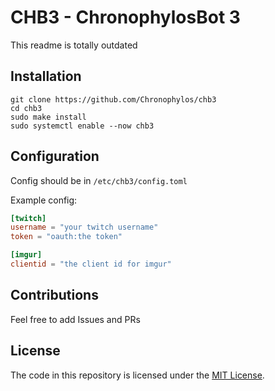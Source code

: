 # CHB3 - ChronophylosBot 3

This readme is totally outdated

## Installation

```
git clone https://github.com/Chronophylos/chb3
cd chb3
sudo make install
sudo systemctl enable --now chb3
```

## Configuration

Config should be in `/etc/chb3/config.toml`

Example config:

```toml
[twitch]
username = "your twitch username"
token = "oauth:the token"

[imgur]
clientid = "the client id for imgur"
```

## Contributions

Feel free to add Issues and PRs

## License

The code in this repository is licensed under the [MIT License](LICENSE).
